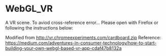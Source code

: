 # WebGL_VR
A VR scene. To aviod cross-reference error... Please open with Firefox or following the instructions below:

Modified from http://vr.chromeexperiments.com/cardboard.zip 
Reference: https://medium.com/adventures-in-consumer-technology/how-to-start-building-your-own-webgl-based-vr-app-cdaf47b8132a
